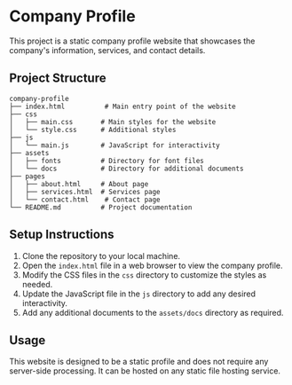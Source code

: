 # Company Profile

This project is a static company profile website that showcases the company's information, services, and contact details.

## Project Structure

```
company-profile
├── index.html          # Main entry point of the website
├── css
│   ├── main.css       # Main styles for the website
│   └── style.css      # Additional styles
├── js
│   └── main.js        # JavaScript for interactivity
├── assets
│   ├── fonts          # Directory for font files
│   └── docs           # Directory for additional documents
├── pages
│   ├── about.html     # About page
│   ├── services.html  # Services page
│   └── contact.html    # Contact page
└── README.md          # Project documentation
```

## Setup Instructions

1. Clone the repository to your local machine.
2. Open the `index.html` file in a web browser to view the company profile.
3. Modify the CSS files in the `css` directory to customize the styles as needed.
4. Update the JavaScript file in the `js` directory to add any desired interactivity.
5. Add any additional documents to the `assets/docs` directory as required.

## Usage

This website is designed to be a static profile and does not require any server-side processing. It can be hosted on any static file hosting service.